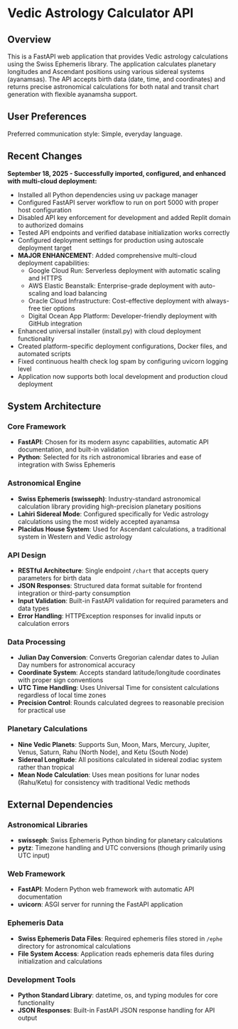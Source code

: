 # Vedic Astrology Calculator API

## Overview

This is a FastAPI web application that provides Vedic astrology calculations using the Swiss Ephemeris library. The application calculates planetary longitudes and Ascendant positions using various sidereal systems (ayanamsas). The API accepts birth data (date, time, and coordinates) and returns precise astronomical calculations for both natal and transit chart generation with flexible ayanamsha support.

## User Preferences

Preferred communication style: Simple, everyday language.

## Recent Changes

**September 18, 2025 - Successfully imported, configured, and enhanced with multi-cloud deployment:**
- Installed all Python dependencies using uv package manager
- Configured FastAPI server workflow to run on port 5000 with proper host configuration
- Disabled API key enforcement for development and added Replit domain to authorized domains
- Tested API endpoints and verified database initialization works correctly
- Configured deployment settings for production using autoscale deployment target
- **MAJOR ENHANCEMENT**: Added comprehensive multi-cloud deployment capabilities:
  - Google Cloud Run: Serverless deployment with automatic scaling and HTTPS
  - AWS Elastic Beanstalk: Enterprise-grade deployment with auto-scaling and load balancing
  - Oracle Cloud Infrastructure: Cost-effective deployment with always-free tier options
  - Digital Ocean App Platform: Developer-friendly deployment with GitHub integration
- Enhanced universal installer (install.py) with cloud deployment functionality
- Created platform-specific deployment configurations, Docker files, and automated scripts
- Fixed continuous health check log spam by configuring uvicorn logging level
- Application now supports both local development and production cloud deployment

## System Architecture

### Core Framework
- **FastAPI**: Chosen for its modern async capabilities, automatic API documentation, and built-in validation
- **Python**: Selected for its rich astronomical libraries and ease of integration with Swiss Ephemeris

### Astronomical Engine
- **Swiss Ephemeris (swisseph)**: Industry-standard astronomical calculation library providing high-precision planetary positions
- **Lahiri Sidereal Mode**: Configured specifically for Vedic astrology calculations using the most widely accepted ayanamsa
- **Placidus House System**: Used for Ascendant calculations, a traditional system in Western and Vedic astrology

### API Design
- **RESTful Architecture**: Single endpoint `/chart` that accepts query parameters for birth data
- **JSON Responses**: Structured data format suitable for frontend integration or third-party consumption
- **Input Validation**: Built-in FastAPI validation for required parameters and data types
- **Error Handling**: HTTPException responses for invalid inputs or calculation errors

### Data Processing
- **Julian Day Conversion**: Converts Gregorian calendar dates to Julian Day numbers for astronomical accuracy
- **Coordinate System**: Accepts standard latitude/longitude coordinates with proper sign conventions
- **UTC Time Handling**: Uses Universal Time for consistent calculations regardless of local time zones
- **Precision Control**: Rounds calculated degrees to reasonable precision for practical use

### Planetary Calculations
- **Nine Vedic Planets**: Supports Sun, Moon, Mars, Mercury, Jupiter, Venus, Saturn, Rahu (North Node), and Ketu (South Node)
- **Sidereal Longitude**: All positions calculated in sidereal zodiac system rather than tropical
- **Mean Node Calculation**: Uses mean positions for lunar nodes (Rahu/Ketu) for consistency with traditional Vedic methods

## External Dependencies

### Astronomical Libraries
- **swisseph**: Swiss Ephemeris Python binding for planetary calculations
- **pytz**: Timezone handling and UTC conversions (though primarily using UTC input)

### Web Framework
- **FastAPI**: Modern Python web framework with automatic API documentation
- **uvicorn**: ASGI server for running the FastAPI application

### Ephemeris Data
- **Swiss Ephemeris Data Files**: Required ephemeris files stored in `/ephe` directory for astronomical calculations
- **File System Access**: Application reads ephemeris data files during initialization and calculations

### Development Tools
- **Python Standard Library**: datetime, os, and typing modules for core functionality
- **JSON Responses**: Built-in FastAPI JSON response handling for API output